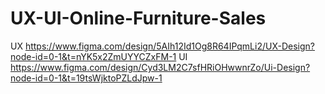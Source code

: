 # UX-UI-Online-Furniture-Sales
UX
https://www.figma.com/design/5AIh12Id1Og8R64IPqmLi2/UX-Design?node-id=0-1&t=nYK5x2ZmUYYCZxFM-1
UI
https://www.figma.com/design/Cyd3LM2C7sfHRiOHwwnrZo/Ui-Design?node-id=0-1&t=19tsWjktoPZLdJpw-1
